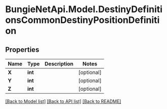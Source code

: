 # BungieNetApi.Model.DestinyDefinitionsCommonDestinyPositionDefinition
## Properties

Name | Type | Description | Notes
------------ | ------------- | ------------- | -------------
**X** | **int** |  | [optional] 
**Y** | **int** |  | [optional] 
**Z** | **int** |  | [optional] 

[[Back to Model list]](../README.md#documentation-for-models) [[Back to API list]](../README.md#documentation-for-api-endpoints) [[Back to README]](../README.md)


